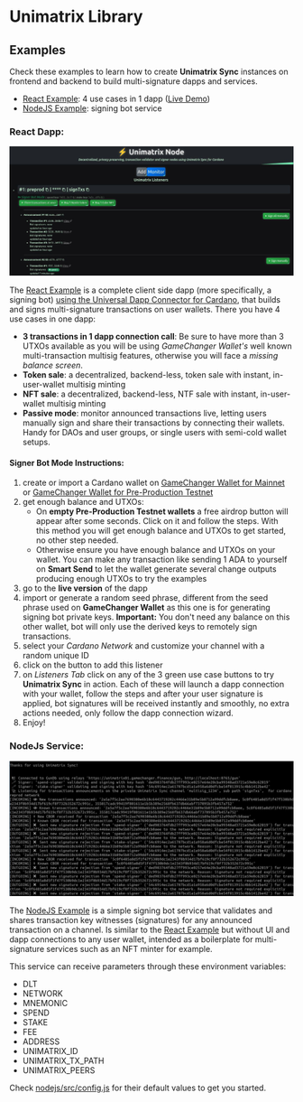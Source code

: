 # Unimatrix Library

## Examples

Check these examples to learn how to create **Unimatrix Sync** instances on frontend and backend to build multi-signature dapps and services.

- [React Example](react/): 4 use cases in 1 dapp ([Live Demo](https://unimatrix-node.netlify.app/))
- [NodeJS Example](nodejs/): signing bot service

### React Dapp:

![Screenshot](react.jpg)

The [React Example](react/) is a complete client side dapp (more specifically, a signing bot) [using the Universal Dapp Connector for Cardano](react/src/app/services/gcscripts.ts#L127), that builds and signs multi-signature transactions on user wallets. There you have 4 use cases in one dapp:

- **3 transactions in 1 dapp connection call**: Be sure to have more than 3 UTXOs available as you will be using *GameChanger Wallet's* well known multi-transaction multisig features, otherwise you will face a *missing balance screen*.
- **Token sale**: a decentralized, backend-less, token sale with instant, in-user-wallet multisig minting
- **NFT sale**: a decentralized, backend-less, NTF sale with instant, in-user-wallet multisig minting
- **Passive mode**: monitor announced transactions live, letting users manually sign and share their transactions by connecting their wallets. Handy for DAOs and user groups, or single users with semi-cold wallet setups.  

#### Signer Bot Mode Instructions:

1. create or import a Cardano wallet on [GameChanger Wallet for Mainnet](https://beta-wallet.gamechanger.finance/) or [GameChanger Wallet for Pre-Production Testnet](https://beta-preprod-wallet.gamechanger.finance/)
2. get enough balance and UTXOs:
    - On **empty Pre-Production Testnet wallets** a free airdrop button will appear after some seconds. Click on it and follow the steps. With this method you will get enough balance and UTXOs to get started, no other step needed.
    - Otherwise ensure you have enough balance and UTXOs on your wallet. You can make any transaction like sending 1 ADA to yourself on **Smart Send** to let the wallet generate several change outputs producing enough UTXOs to try the examples
3. go to the **live version** of the dapp
4. import or generate a random seed phrase, different from the seed phrase used on **GameChanger Wallet** as this one is for generating signing bot private keys. **Important:** You don't need any balance on this other wallet, bot will only use the derived keys to remotely sign transactions.
5. select your *Cardano Network* and customize your channel with a random unique ID
6. click on the button to add this listener
7. on *Listeners Tab* click on any of the 3 green use case buttons to try **Unimatrix Sync** in action. Each of these will launch a dapp connection with your wallet, follow the steps and after your user signature is applied, bot signatures will be received instantly and smoothly, no extra actions needed, only follow the dapp connection wizard.
8. Enjoy!

### NodeJs Service:
![Screenshot](nodejs.jpg)

The [NodeJS Example](nodejs/) is a simple signing bot service that validates and shares transaction key witnesses (signatures) for any announced transaction on a channel. Is similar to the [React Example](react/) but without UI and dapp connections to any user wallet, intended as a boilerplate for multi-signature services such as an NFT minter for example.

This service can receive parameters through these environment variables:
- DLT
- NETWORK
- MNEMONIC
- SPEND
- STAKE
- FEE
- ADDRESS
- UNIMATRIX_ID
- UNIMATRIX_TX_PATH
- UNIMATRIX_PEERS

Check [nodejs/src/config.js](nodejs/src/config.js) for their default values to get you started. 